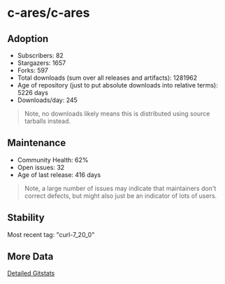 # c-ares/c-ares

## Adoption

- Subscribers: 82
- Stargazers: 1657
- Forks: 597
- Total downloads (sum over all releases and artifacts): 1281962
- Age of repository (just to put absolute downloads into relative terms): 5226 days
- Downloads/day: 245

> Note, no downloads likely means this is distributed using source tarballs instead.

## Maintenance

- Community Health: 62%
- Open issues: 32
- Age of last release: 416 days

> Note, a large number of issues may indicate that maintainers don't correct defects, but might also
> just be an indicator of lots of users.

## Stability

Most recent tag: "curl-7_20_0"

## More Data

[Detailed Gitstats](/bazel-catalog/gitstats/c-ares/c-ares)

